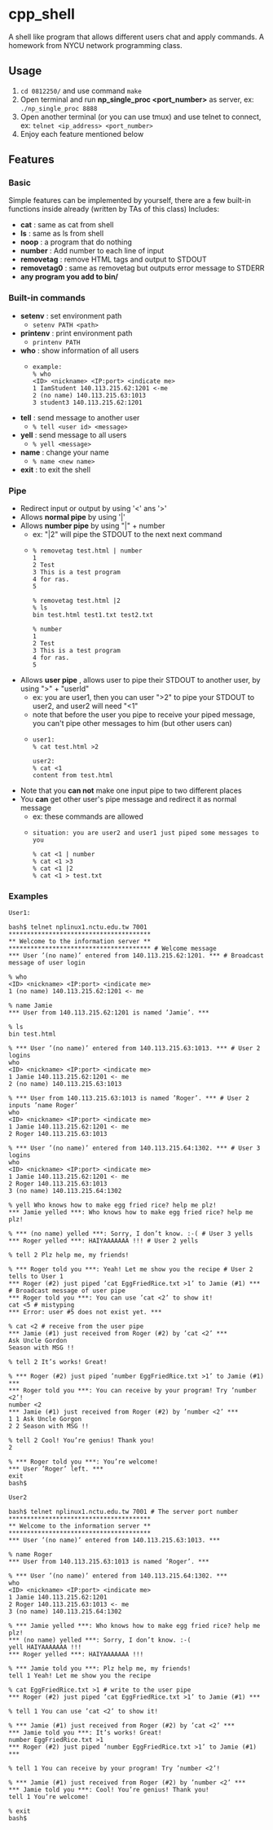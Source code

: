 # cpp_shell
A shell like program that allows different users chat and apply commands. A homework from NYCU network programming class.

## Usage
1. ```cd 0812250/``` and use command ```make```
2. Open terminal and run **np_single_proc <port_number>** as server, ex: ```./np_single_proc 8888```
3. Open another terminal (or you can use tmux) and use telnet to connect, ex: ```telnet <ip_address> <port_number>```
4. Enjoy each feature mentioned below

## Features
### Basic
Simple features can be implemented by yourself, there are a few built-in functions inside already (written by TAs of this class)
Includes:
- **cat** : same as cat from shell
- **ls** : same as ls from shell
- **noop** : a program that do nothing 
- **number** : Add number to each line of input 
- **removetag** : remove HTML tags and output to STDOUT 
- **removetag0** : same as removetag but outputs error message to STDERR 
- **any program you add to bin/**

### Built-in commands
- **setenv** : set environment path
  - ```setenv PATH <path>```
- **printenv** : print environment path
  - ```printenv PATH```
- **who** : show information of all users
  - ```
    example:
    % who
    <ID> <nickname> <IP:port> <indicate me>
    1 IamStudent 140.113.215.62:1201 <-me
    2 (no name) 140.113.215.63:1013
    3 student3 140.113.215.62:1201
    ```
- **tell** : send message to another user
  - ``` % tell <user id> <message> ```
- **yell** : send message to all users
  - ``` % yell <message> ```
- **name** : change your name
  - ``` % name <new name> ```
- **exit** : to exit the shell

### Pipe
- Redirect input or output by using '<' ans '>'
- Allows **normal pipe** by using '|'
- Allows **number pipe** by using "|" + number
  - ex: "|2" will pipe the STDOUT to the next next command
  - ```
    % removetag test.html | number
    1
    2 Test
    3 This is a test program
    4 for ras.
    5
    
    % removetag test.html |2
    % ls
    bin test.html test1.txt test2.txt

    % number
    1
    2 Test
    3 This is a test program
    4 for ras.
    5
    ```
- Allows **user pipe** , allows user to pipe their STDOUT to another user, by using ">" + "userId"
  - ex: you are user1, then you can user ">2" to pipe your STDOUT to user2,
        and user2 will need "<1"
  - note that before the user you pipe to receive your piped message, you can't pipe other messages to him (but other users can)
  - ```
    user1:
    % cat test.html >2

    user2:
    % cat <1
    content from test.html
    ```
- Note that you **can not** make one input pipe to two different places
- You **can** get other user's pipe message and redirect it as normal message
  - ex: these commands are allowed
  - ```
    situation: you are user2 and user1 just piped some messages to you
    
    % cat <1 | number
    % cat <1 >3
    % cat <1 |2
    % cat <1 > test.txt
    ```

### Examples
```
User1:

bash$ telnet nplinux1.nctu.edu.tw 7001
***************************************
** Welcome to the information server **
*************************************** # Welcome message
*** User ’(no name)’ entered from 140.113.215.62:1201. *** # Broadcast message of user login

% who
<ID> <nickname> <IP:port> <indicate me>
1 (no name) 140.113.215.62:1201 <- me

% name Jamie
*** User from 140.113.215.62:1201 is named ’Jamie’. ***

% ls
bin test.html

% *** User ’(no name)’ entered from 140.113.215.63:1013. *** # User 2 logins
who
<ID> <nickname> <IP:port> <indicate me>
1 Jamie 140.113.215.62:1201 <- me
2 (no name) 140.113.215.63:1013

% *** User from 140.113.215.63:1013 is named ’Roger’. *** # User 2 inputs ’name Roger’
who
<ID> <nickname> <IP:port> <indicate me>
1 Jamie 140.113.215.62:1201 <- me
2 Roger 140.113.215.63:1013

% *** User ’(no name)’ entered from 140.113.215.64:1302. *** # User 3 logins
who
<ID> <nickname> <IP:port> <indicate me>
1 Jamie 140.113.215.62:1201 <- me
2 Roger 140.113.215.63:1013
3 (no name) 140.113.215.64:1302

% yell Who knows how to make egg fried rice? help me plz!
*** Jamie yelled ***: Who knows how to make egg fried rice? help me plz!

% *** (no name) yelled ***: Sorry, I don’t know. :-( # User 3 yells
*** Roger yelled ***: HAIYAAAAAAA !!! # User 2 yells

% tell 2 Plz help me, my friends!

% *** Roger told you ***: Yeah! Let me show you the recipe # User 2 tells to User 1
*** Roger (#2) just piped ’cat EggFriedRice.txt >1’ to Jamie (#1) *** # Broadcast message of user pipe
*** Roger told you ***: You can use ’cat <2’ to show it!
cat <5 # mistyping
*** Error: user #5 does not exist yet. ***

% cat <2 # receive from the user pipe
*** Jamie (#1) just received from Roger (#2) by ’cat <2’ ***
Ask Uncle Gordon
Season with MSG !!

% tell 2 It’s works! Great!

% *** Roger (#2) just piped ’number EggFriedRice.txt >1’ to Jamie (#1) ***
*** Roger told you ***: You can receive by your program! Try ’number <2’!
number <2
*** Jamie (#1) just received from Roger (#2) by ’number <2’ ***
1 1 Ask Uncle Gorgon
2 2 Season with MSG !!

% tell 2 Cool! You’re genius! Thank you!
2

% *** Roger told you ***: You’re welcome!
*** User ’Roger’ left. ***
exit
bash$
```

```
User2

bash$ telnet nplinux1.nctu.edu.tw 7001 # The server port number
***************************************
** Welcome to the information server **
***************************************
*** User ’(no name)’ entered from 140.113.215.63:1013. ***

% name Roger
*** User from 140.113.215.63:1013 is named ’Roger’. ***

% *** User ’(no name)’ entered from 140.113.215.64:1302. ***
who
<ID> <nickname> <IP:port> <indicate me>
1 Jamie 140.113.215.62:1201
2 Roger 140.113.215.63:1013 <- me
3 (no name) 140.113.215.64:1302

% *** Jamie yelled ***: Who knows how to make egg fried rice? help me plz!
*** (no name) yelled ***: Sorry, I don’t know. :-(
yell HAIYAAAAAAA !!!
*** Roger yelled ***: HAIYAAAAAAA !!!

% *** Jamie told you ***: Plz help me, my friends!
tell 1 Yeah! Let me show you the recipe

% cat EggFriedRice.txt >1 # write to the user pipe
*** Roger (#2) just piped ’cat EggFriedRice.txt >1’ to Jamie (#1) ***

% tell 1 You can use ’cat <2’ to show it!

% *** Jamie (#1) just received from Roger (#2) by ’cat <2’ ***
*** Jamie told you ***: It’s works! Great!
number EggFriedRice.txt >1
*** Roger (#2) just piped ’number EggFriedRice.txt >1’ to Jamie (#1) ***

% tell 1 You can receive by your program! Try ’number <2’!

% *** Jamie (#1) just received from Roger (#2) by ’number <2’ ***
*** Jamie told you ***: Cool! You’re genius! Thank you!
tell 1 You’re welcome!

% exit
bash$
```
